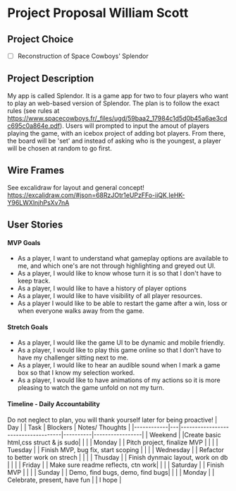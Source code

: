 # Project Proposal William Scott

## Project Choice

- [ ] Reconstruction of Space Cowboys' Splendor

## Project Description 

My app is called Splendor. It is a game app for two to four players who want to play an web-based version of Splendor. The plan is to follow the exact rules (see rules at https://www.spacecowboys.fr/_files/ugd/59baa2_17984c1d5d0b45a6ae3cdc695c0a864e.pdf). Users will prompted to input the amout of players playing the game, with an icebox project of adding bot players. From there, the board will be 'set' and instead of asking who is the youngest, a player will be chosen at random to go first.

## Wire Frames
See excalidraw for layout and general concept!
https://excalidraw.com/#json=68RzJOtr1eUPzFFo-iiQK,IeHK-Y96LWXlnjhPsXv7nA

## User Stories

#### MVP Goals

- As a player, I want to understand what gameplay options are available to me, and which one's are not through highlighting and greyed out UI.
- As a player, I would like to know whose turn it is so that I don't have to keep track.
- As a player, I would like to have a history of player options
- As a player, I would like to have visibility of all player resources.
- As a player I would like to be able to restart the game after a win, loss or when everyone walks away from the game.

#### Stretch Goals

- As a player, I would like the game UI to be dynamic and mobile friendly.
- As a player, I would like to play this game online so that I don't have to have my challenger sitting next to me.
- As a player, I would like to hear an audible sound when I mark a game box so that I know my selection worked.
- As a player, I would like to have animations of my actions so it is more pleasing to watch the game unfold on not my turn.

#### Timeline - Daily Accountability

Do not neglect to plan, you will thank yourself later for being proactive!
| Day        |   | Task                               | Blockers | Notes/ Thoughts |
|------------|---|------------------------------------|----------|-----------------|
|  Weekend   |   |Create basic html,css struct & js sudo|          |                |
|    Monday  |   |    Pitch project, finalize MVP     |          |                 |
|   Tuesday  |   | Finish MVP, bug fix, start scoping |          |                 |
| Wednesday  |   | Refactor to better work on strech  |          |                 |
|  Thusday   |   |  Finish dynmaic layout, work on db |          |                 |
|  Friday    |   |  Make sure readme reflects, ctn work|         |                 |
|   Saturday |   |      Finish MVP                    |          |                 |
|    Sunday  |   |    Demo, find bugs, demo, find bugs|          |                 |
|    Monday  |   |     Celebrate, present, have fun   |          | I hope          |